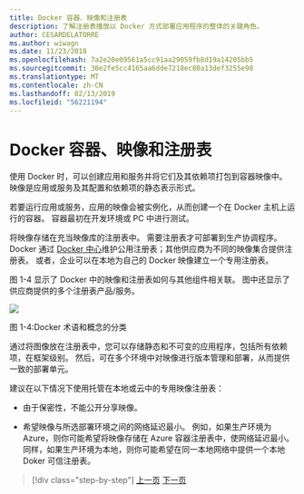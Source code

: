 ```yaml
---
title: Docker 容器、映像和注册表
description: 了解注册表播放以 Docker 方式部署应用程序的整体的关键角色。
author: CESARDELATORRE
ms.author: wiwagn
ms.date: 11/23/2018
ms.openlocfilehash: 7a2e20e09561a5cc91aa29059fb8d19a14205bb5
ms.sourcegitcommit: 30e2fe5cc4165aa6dde7218ec80a13def3255e98
ms.translationtype: MT
ms.contentlocale: zh-CN
ms.lasthandoff: 02/13/2019
ms.locfileid: "56221194"
---
```

# <a name="docker-containers-images-and-registries"></a>Docker 容器、映像和注册表

使用 Docker 时，可以创建应用和服务并将它们及其依赖项打包到容器映像中。 映像是应用或服务及其配置和依赖项的静态表示形式。

若要运行应用或服务，应用的映像会被实例化，从而创建一个在 Docker 主机上运行的容器。 容器最初在开发环境或 PC 中进行测试。

将映像存储在充当映像库的注册表中。 需要注册表才可部署到生产协调程序。 Docker 通过 [Docker 中心](https://hub.docker.com/)维护公用注册表；其他供应商为不同的映像集合提供注册表。 或者，企业可以在本地为自己的 Docker 映像建立一个专用注册表。

图 1-4 显示了 Docker 中的映像和注册表如何与其他组件相关联。 图中还显示了供应商提供的多个注册表产品/服务。

![](./media/image4.png)

图 1-4:Docker 术语和概念的分类

通过将图像放在注册表中，您可以存储静态和不可变的应用程序，包括所有依赖项，在框架级别。 然后，可在多个环境中对映像进行版本管理和部署，从而提供一致的部署单元。

建议在以下情况下使用托管在本地或云中的专用映像注册表：

-   由于保密性，不能公开分享映像。

-   希望映像与所选部署环境之间的网络延迟最小。 例如，如果生产环境为 Azure，则你可能希望将映像存储在 Azure 容器注册表中，使网络延迟最小。 同样，如果生产环境为本地，则你可能希望在同一本地网络中提供一个本地 Doker 可信注册表。

>[!div class="step-by-step"]
>[上一页](docker-terminology.md)
>[下一页](road-to-modern-applications-based-on-containers.md)
